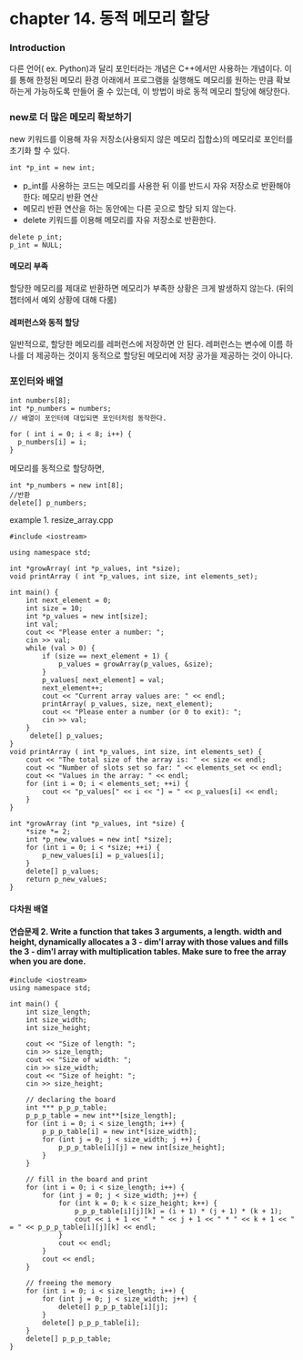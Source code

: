 chapter 14. 동적 메모리 할당
========================

### Introduction
다른 언어( ex. Python)과 달리 포인터라는 개념은 C++에서만 사용하는 개념이다. 이를 통해 한정된 메모리 환경 아래에서 프로그램을 실행해도 메모리를 원하는 만큼 확보하는게
가능하도록 만들어 줄 수 있는데, 이 방법이 바로 동적 메모리 할당에 해당한다.

### new로 더 많은 메모리 확보하기
new 키워드를 이용해 자유 저장소(사용되지 않은 메모리 집합소)의 메모리로 포인터를 초기화 할 수 있다.
~~~
int *p_int = new int;
~~~
- p_int를 사용하는 코드는 메모리를 사용한 뒤 이를 반드시 자유 저장소로 반환해야 한다: 메모리 반환 연산
- 메모리 반환 연산을 하는 동안에는 다른 곳으로 할당 되지 않는다.
- delete 키워드를 이용해 메모리를 자유 저장소로 반환한다.
~~~
delete p_int;
p_int = NULL;
~~~

#### 메모리 부족
할당한 메모리를 제대로 반환하면 메모리가 부족한 상황은 크게 발생하지 않는다. (뒤의 챕터에서 예외 상황에 대해 다룸)

#### 레퍼런스와 동적 할당
일반적으로, 할당한 메모리를 레퍼런스에 저장하면 안 된다. 레퍼런스는 변수에 이름 하나를 더 제공하는 것이지 동적으로 할당된 메모리에 저장 공가을 제공하는 것이 아니다.

### 포인터와 배열
~~~
int numbers[8];
int *p_numbers = numbers;
// 배열이 포인터에 대입되면 포인터처럼 동작한다.

for ( int i = 0; i < 8; i++) {
  p_numbers[i] = i;
}
~~~
메모리를 동적으로 할당하면,
~~~
int *p_numbers = new int[8];
//반환
delete[] p_numbers;
~~~

example 1. resize_array.cpp
~~~
#include <iostream>

using namespace std;

int *growArray( int *p_values, int *size);
void printArray ( int *p_values, int size, int elements_set);

int main() {
    int next_element = 0;
    int size = 10;
    int *p_values = new int[size];
    int val;
    cout << "Please enter a number: ";
    cin >> val;
    while (val > 0) {
        if (size == next_element + 1) {
            p_values = growArray(p_values, &size);
        }
        p_values[ next_element] = val;
        next_element++;
        cout << "Current array values are: " << endl;
        printArray( p_values, size, next_element);
        cout << "Please enter a number (or 0 to exit): ";
        cin >> val;
    }
     delete[] p_values;
}
void printArray ( int *p_values, int size, int elements_set) {
    cout << "The total size of the array is: " << size << endl;
    cout << "Number of slots set so far: " << elements_set << endl;
    cout << "Values in the array: " << endl;
    for (int i = 0; i < elements_set; ++i) {
        cout << "p_values[" << i << "] = " << p_values[i] << endl;
    }
}

int *growArray (int *p_values, int *size) {
    *size *= 2;
    int *p_new_values = new int[ *size];
    for (int i = 0; i < *size; ++i) {
        p_new_values[i] = p_values[i];
    }
    delete[] p_values;
    return p_new_values;
}
~~~

#### 다차원 배열


#### 연습문제 2. Write a function that takes 3 arguments, a length. width and height, dynamically allocates a 3 - dim'l array with those values and fills the 3 - dim'l array with multiplication tables. Make sure to free the array when you are done.

~~~
#include <iostream>
using namespace std;

int main() {
    int size_length;
    int size_width;
    int size_height;
    
    cout << "Size of length: ";
    cin >> size_length;
    cout << "Size of width: ";
    cin >> size_width;
    cout << "Size of height: ";
    cin >> size_height;
    
    // declaring the board
    int *** p_p_p_table;
    p_p_p_table = new int**[size_length];
    for (int i = 0; i < size_length; i++) {
        p_p_p_table[i] = new int*[size_width];
        for (int j = 0; j < size_width; j ++) {
            p_p_p_table[i][j] = new int[size_height];
        }
    }
    
    // fill in the board and print
    for (int i = 0; i < size_length; i++) {
        for (int j = 0; j < size_width; j++) {
            for (int k = 0; k < size_height; k++) {
                p_p_p_table[i][j][k] = (i + 1) * (j + 1) * (k + 1);
                cout << i + 1 << " * " << j + 1 << " * " << k + 1 << " = " << p_p_p_table[i][j][k] << endl;
            }
            cout << endl;
        }
        cout << endl;
    }
    
    // freeing the memory
    for (int i = 0; i < size_length; i++) {
        for (int j = 0; j < size_width; j++) {
            delete[] p_p_p_table[i][j];
        }
        delete[] p_p_p_table[i];
    }
    delete[] p_p_p_table;
}
~~~
